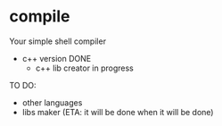 # compile
Your simple shell compiler

- c++ version DONE
  - c++ lib creator in progress

TO DO:
- other languages
- libs maker (ETA: it will be done when it will be done)
